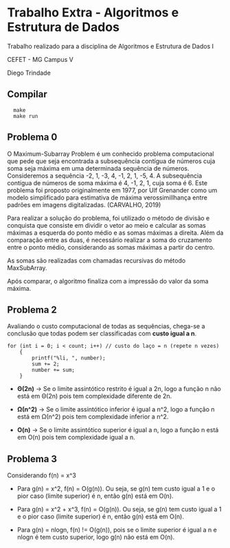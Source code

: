 # Trabalho Extra - Algoritmos e Estrutura de Dados #
Trabalho realizado para a disciplina de Algoritmos e Estrutura de Dados I

CEFET - MG Campus V

Diego Trindade

## Compilar ##
```
  make
  make run
```

## Problema 0 ##

O Maximum-Subarray Problem é um conhecido problema computacional que pede que seja encontrada a subsequência contígua de números cuja soma seja máxima em uma determinada sequência de números. Consideremos a sequência -2, 1, -3, 4, -1, 2, 1, -5, 4. A subsequência contígua de números de soma máxima é 4, -1, 2, 1, cuja soma é 6. Este problema foi proposto originalmente em 1977, por Ulf Grenander como um modelo simplificado para estimativa de máxima verossimillhança entre padrões em imagens digitalizadas. (CARVALHO, 2019)

Para realizar a solução do problema, foi utilizado o método de divisão e conquista que consiste em dividir o vetor ao meio e calcular as somas máximas a esquerda do ponto médio e as somas máximas a direita. Além da comparação entre as duas, é necessário realizar a soma do cruzamento entre o ponto médio, considerando as somas máximas a partir do centro.

As somas são realizadas com chamadas recursivas do método MaxSubArray.

Após comparar, o algoritmo finaliza com a impressão do valor da soma máxima.

## Problema 2 ##

Avaliando o custo computacional de todas as sequências, chega-se a conclusão que todas podem ser classificadas com **custo igual a n**.

```
for (int i = 0; i < count; i++) // custo do laço = n (repete n vezes)
    {
        printf("%li, ", number);
        sum += 2;
        number += sum;
    }

```

* **Θ(2n)** -> Se o limite assintótico restrito é igual a 2n, logo a função n não está em Θ(2n) pois tem complexidade diferente de 2n.

* **Ω(n^2)** -> Se o limite assintótico inferior é igual a n^2, logo a função n está em Ω(n^2) pois tem complexidade inferior a n^2.

* **O(n)** -> Se o limite assintótico superior é igual a n, logo a função n está em O(n) pois tem complexidade igual a n.

## Problema 3 ##

Considerando f(n) = x^3

* Para g(n) = x^2, f(n) = O(g(n)). Ou seja, se g(n) tem custo igual a 1 e o pior caso (limite superior) é n, então g(n) está em O(n).

* Para g(n) = x^2 + x^3, f(n) = O(g(n)). Ou seja, se g(n) tem custo igual a 1 e o pior caso (limite superior) é n, então g(n) está em O(n).

* Para g(n) = nlogn, f(n) != O(g(n)), pois se o limite superior é igual a n e nlogn é tem custo superior, logo g(n) não está em O(n).
